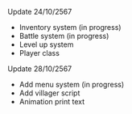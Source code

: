 Update 24/10/2567
  - Inventory system (in progress)
  - Battle system (in progress)
  - Level up system
  - Player class

Update 28/10/2567
  - Add menu system (in progress)
  - Add villager script
  - Animation print text
